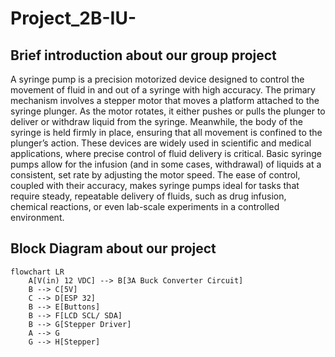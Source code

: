﻿# Project_2B-IU-
## Brief introduction about our group project
A syringe pump is a precision motorized device designed to control the movement of fluid in and out of a syringe with high accuracy. The primary mechanism involves a stepper motor that moves a platform attached to the syringe plunger. As the motor rotates, it either pushes or pulls the plunger to deliver or withdraw liquid from the syringe. Meanwhile, the body of the syringe is held firmly in place, ensuring that all movement is confined to the plunger’s action.
These devices are widely used in scientific and medical applications, where precise control of fluid delivery is critical. Basic syringe pumps allow for the infusion (and in some cases, withdrawal) of liquids at a consistent, set rate by adjusting the motor speed.
The ease of control, coupled with their accuracy, makes syringe pumps ideal for tasks that require steady, repeatable delivery of fluids, such as drug infusion, chemical reactions, or even lab-scale experiments in a controlled environment. 

## Block Diagram about our project
```mermaid
flowchart LR
    A[V(in) 12 VDC] --> B[3A Buck Converter Circuit]
    B --> C[5V]
    C --> D[ESP 32]
    B --> E[Buttons]
    B --> F[LCD SCL/ SDA]
    B --> G[Stepper Driver]
    A --> G
    G --> H[Stepper]

